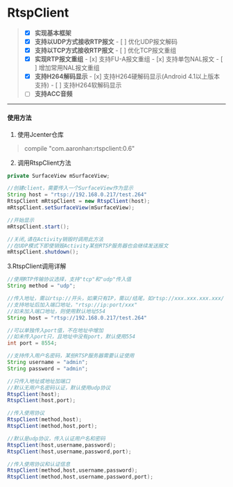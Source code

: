 # RtspClient


>   - [x] **实现基本框架**
>   - [x] **支持以UDP方式接收RTP报文**
    - [ ] 优化UDP报文解码
>   - [x] **支持以TCP方式接收RTP报文**
    - [ ] 优化TCP报文重组
>   - [x] **实现RTP报文重组**
    - [x] 支持FU-A报文重组
    - [x] 支持单包NAL报文
    - [ ] 增加常用NAL报文重组
>   - [x] **支持H264解码显示**
    - [x] 支持H264硬解码显示(Android 4.1以上版本支持)
    - [ ] 支持H264软解码显示
>   - [ ] **支持ACC音频**

----

#### 使用方法

1. 使用Jcenter仓库
>	compile "com.aaronhan:rtspclient:0.6"
	
2. 调用RtspClient方法
```java
private SurfaceView mSurfaceView;

//创建client，需要传入一个SurfaceView作为显示
String host = "rtsp://192.168.0.217/test.264"
RtspClient mRtspClient = new RtspClient(host);
mRtspClient.setSurfaceView(mSurfaceView);

//开始显示
mRtspClient.start();

//关闭,请在Activity销毁时调用此方法
//在UDP模式下即使销毁Activity某些RTSP服务器也会继续发送报文
mRtspClient.shutdown();
```
3.RtspClient调用详解
```java
//使用RTP传输协议选择，支持"tcp"和"udp"传入值
String method = "udp";

//传入地址，需以rtsp://开头，如果只有IP，需以/结尾，如rtsp://xxx.xxx.xxx.xxx/
//支持地址后加入端口地址，"rtsp://ip:port/xxx"
//如未加入端口地址，则使用默认地址554
String host = "rtsp://192.168.0.217/test.264"

//可以单独传入port值，不在地址中增加
//如未传入port只，且地址中没有port，默认使用554
int port = 8554;

//支持传入用户名密码，某些RTSP服务器需要认证使用
String username = "admin";
String password = "admin";

//只传入地址或地址加端口
//默认无用户名密码认证，默认使用udp协议
RtspClient(host);
RtspClient(host,port);

//传入使用协议
RtspClient(method,host);
RtspClient(method,host,port);

//默认是udp协议，传入认证用户名和密码
RtspClient(host,username,password);
RtspClient(host,username,password,port);

//传入使用协议和认证信息
RtspClient(method,host,username,password);
RtspClient(method,host,username,password,port);
```
